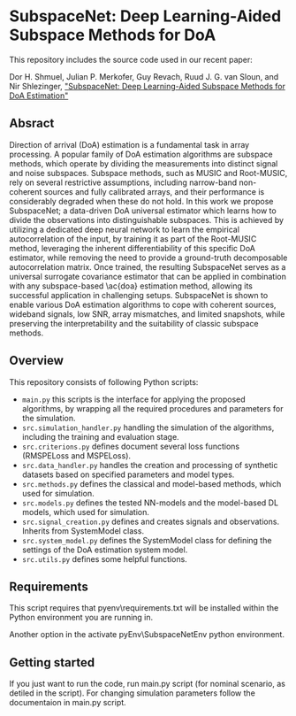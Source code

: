 # SubspaceNet: Deep Learning-Aided Subspace Methods for DoA
This repository includes the source code used in our recent paper:

Dor H. Shmuel, Julian P. Merkofer, Guy Revach, Ruud J. G. van Sloun, and Nir Shlezinger,
["SubspaceNet: Deep Learning-Aided Subspace Methods for DoA Estimation"](https://arxiv.org/abs/2306.02271)

## Absract
Direction of arrival (DoA) estimation is a fundamental task in array processing. A popular family of DoA estimation algorithms are subspace methods, which operate by dividing the measurements into distinct signal and noise subspaces. Subspace methods, such as MUSIC and Root-MUSIC, rely on several restrictive assumptions, including narrow-band non-coherent sources and fully calibrated arrays, and their performance is considerably degraded when these do not hold.
In this work we propose SubspaceNet; a data-driven DoA universal estimator which learns how to divide the observations into distinguishable subspaces. This is achieved by utilizing a dedicated deep neural network to learn the empirical autocorrelation of the input, by training it as part of the Root-MUSIC method, leveraging the inherent differentiability of this specific DoA estimator, while removing the need to provide a ground-truth decomposable autocorrelation matrix. Once trained, the resulting SubspaceNet serves as a universal surrogate covariance estimator that can be applied in combination with any subspace-based \ac{doa} estimation method, allowing its successful application in challenging setups. SubspaceNet is shown to enable various DoA estimation algorithms to cope with coherent sources, wideband signals, low SNR, array mismatches, and limited snapshots, while preserving the interpretability and the suitability of classic subspace methods. 

## Overview
This repository consists of following Python scripts:
* `main.py` this scripts is the interface for applying the proposed algorithms, by wrapping all the required procedures and parameters for the simulation.
* `src.simulation_handler.py` handling the simulation of the algorithms, including the training and evaluation stage.
* `src.criterions.py` defines document several loss functions (RMSPELoss and MSPELoss).
* `src.data_handler.py` handles the creation and processing of synthetic datasets based on specified parameters and model types.
* `src.methods.py` defines the classical and model-based methods, which used for simulation.
* `src.models.py` defines the tested NN-models and the model-based DL models, which used for simulation.
* `src.signal_creation.py` defines and creates signals and observations. Inherits from SystemModel class.
* `src.system_model.py` defines the SystemModel class for defining the settings of the DoA estimation system model.
* `src.utils.py` defines some helpful functions.

## Requirements
This script requires that pyenv\requirements.txt will be installed within the Python environment you are running in.

Another option in the activate pyEnv\SubspaceNetEnv python environment.

## Getting started
If you just want to run the code, run main.py script (for nominal scenario, as detiled in the script).
For changing simulation parameters follow the documentaion in main.py script.
